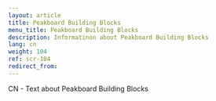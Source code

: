 ```yaml
---
layout: article
title: Peakboard Building Blocks
menu_title: Peakboard Building Blocks
description: Informatinon about Peakboard Building Blocks
lang: cn
weight: 104
ref: scr-104
redirect_from:
---
```


CN - Text about Peakboard Building Blocks 